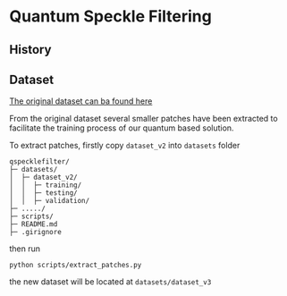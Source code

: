 # Quantum Speckle Filtering



## History



## Dataset
[The original dataset can ba found here](https://github.com/alessandrosebastianelli/sentinel_1_GRD_dataset)

From the original dataset several smaller patches have been extracted to facilitate the training process of our quantum based solution.

To extract patches, firstly copy ```dataset_v2``` into ```datasets``` folder

```
qspecklefilter/
├─ datasets/
│  ├─ dataset_v2/
│  │  ├─ training/
│  │  ├─ testing/
│  │  ├─ validation/
├─ ...../
├─ scripts/
├─ README.md
├─ .girignore

```

then run 

```
python scripts/extract_patches.py
```

the new dataset will be located at ```datasets/dataset_v3```
